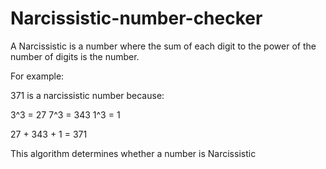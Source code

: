 # Narcissistic-number-checker
A  Narcissistic is a number where the sum of each digit to the power of the number of digits is the number.

For example:

371 is a narcissistic number because:

3^3 = 27
7^3 = 343
1^3 = 1

27 + 343 + 1 = 371

This algorithm determines whether a number is  Narcissistic
